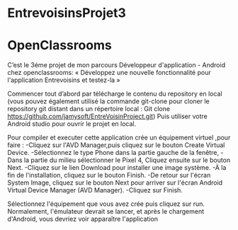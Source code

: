 # EntrevoisinsProjet3
# OpenClassrooms

C’est le 3éme projet de mon parcours Développeur d'application - Android chez openclassrooms: 
« Développez une nouvelle fonctionnalité pour l'application Entrevoisins et testez-la » 

Commencer tout d’abord par télécharge le contenu du repository en local (vous pouvez également utilisé la commande git-clone pour cloner 
le repository git distant dans un répertoire local : Git clone https://github.com/jamysoft/EntreVoisinProject.git)
Puis utiliser votre Android studio pour ouvrir le projet en local.

Pour compiler et executer cette application crée un équipement virtuel ,pour faire :
-Cliquez sur l'AVD Manager,puis cliquez sur le bouton Create Virtual Device. 
-Sélectionnez le type  Phone dans la partie gauche de la fenêtre,
-Dans la partie du milieu  sélectionner le Pixel 4, Cliquez ensuite sur le bouton Next.
-Cliquez sur le lien Download pour installer une image système.
-À la fin de l'installation, cliquez sur le bouton Finish.
-De retour sur l'écran System Image, cliquez sur le bouton Next pour arriver sur l'écran Android Virtual Device Manager (AVD Manager). 
-Cliquez sur Finish.

Sélectionnez l'équipement que vous avez crée puis cliquez sur run. 
Normalement, l'émulateur devrait se lancer, et après le chargement d'Android, vous devriez voir apparaître l'application
